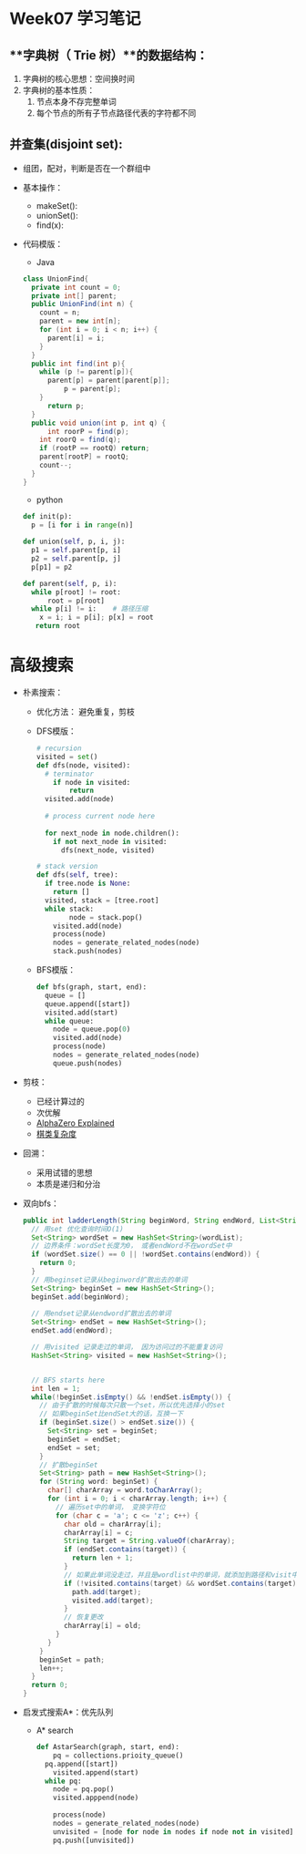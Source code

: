#  Week07 学习笔记

## **字典树（ Trie 树）**的数据结构：

1. 字典树的核心思想：空间换时间
2. 字典树的基本性质：
   1. 节点本身不存完整单词
   2. 每个节点的所有子节点路径代表的字符都不同

## **并查集(disjoint set)**:

- 组团，配对，判断是否在一个群组中

- 基本操作： 

  - makeSet():
  - unionSet():
  - find(x):

- 代码模版：

  - Java

  ```java
  class UnionFind{
    private int count = 0;
    private int[] parent;
    public UnionFind(int n) {
      count = n;
      parent = new int[n];
      for (int i = 0; i < n; i++) {
        parent[i] = i;
      }
    }
    public int find(int p){
      while (p != parent[p]){
        parent[p] = parent[parent[p]];
  			p = parent[p];
      }
  		return p;
    }
    public void union(int p, int q) {
     	int roorP = find(p);
      int roorQ = find(q);
      if (rootP == rootQ) return;
      parent[rootP] = rootQ;
      count--;
    }
  }
  ```

  - python 

  ```python
  def init(p):
    p = [i for i in range(n)] 
    
  def union(self, p, i, j):
    p1 = self.parent[p, i]
    p2 = self.parent[p, j]
    p[p1] = p2
  
  def parent(self, p, i):
  	while p[root] != root:
  		root = p[root]	
    while p[i] != i:	# 路径压缩
      x = i; i = p[i]; p[x] = root
     return root 
  ```

  

# 高级搜索

- 朴素搜索：

  - 优化方法： 避免重复，剪枝

  - DFS模版：

    ```python
    # recursion 
    visited = set()
    def dfs(node, visited):
      # terminator 
    	if node in visited:
    		return 
      visited.add(node)
      
      # process current node here 
      
      for next_node in node.children():
        if not next_node in visited:
          dfs(next_node, visited)
    ```

    ```python
    # stack version
    def dfs(self, tree):
      if tree.node is None:
        return []
      visited, stack = [tree.root]
      while stack:
    		node = stack.pop()
        visited.add(node)
      	process(node)
        nodes = generate_related_nodes(node)
        stack.push(nodes)
    ```

    

  - BFS模版：

    ```python
    def bfs(graph, start, end):
      queue = []
      queue.append([start])
      visited.add(start) 
      while queue:
        node = queue.pop(0)
        visited.add(node)
        process(node)
        nodes = generate_related_nodes(node)
        queue.push(nodes)
    ```

- 剪枝：

  - 已经计算过的
  - 次优解
  - [AlphaZero Explained](https://nikcheerla.github.io/deeplearningschool/2018/01/01/AlphaZero-Explained/)
  - [棋类复杂度](https://en.wikipedia.org/wiki/Game_complexity)

- 回溯：

  - 采用试错的思想
  - 本质是递归和分治

- 双向bfs：

  ```java
  public int ladderLength(String beginWord, String endWord, List<String> wordList) {
    // 用set 优化查询时间O(1)
    Set<String> wordSet = new HashSet<String>(wordList);
    // 边界条件：wordSet长度为0， 或者endWord不在wordSet中
    if (wordSet.size() == 0 || !wordSet.contains(endWord)) {
      return 0;
    }
    // 用beginset记录从beginword扩散出去的单词
    Set<String> beginSet = new HashSet<String>();
    beginSet.add(beginWord);
    
    // 用endset记录从endword扩散出去的单词
    Set<String> endSet = new HashSet<String>();
    endSet.add(endWord);
  
    // 用visited 记录走过的单词， 因为访问过的不能重复访问
    HashSet<String> visited = new HashSet<String>();
  
  
    // BFS starts here
    int len = 1;
    while(!beginSet.isEmpty() && !endSet.isEmpty()) {
      // 由于扩散的时候每次只散一个set，所以优先选择小的set
      // 如果beginSet比endSet大的话，互换一下
      if (beginSet.size() > endSet.size()) {
        Set<String> set = beginSet;
        beginSet = endSet;
        endSet = set;
      }
      // 扩散beginSet
      Set<String> path = new HashSet<String>();
      for (String word: beginSet) {
        char[] charArray = word.toCharArray();
        for (int i = 0; i < charArray.length; i++) {
          // 遍历set中的单词， 变换字符位
          for (char c = 'a'; c <= 'z'; c++) {
            char old = charArray[i];
            charArray[i] = c;
            String target = String.valueOf(charArray);
            if (endSet.contains(target)) {
              return len + 1;
            }
            // 如果此单词没走过，并且是wordlist中的单词，就添加到路径和visit中
            if (!visited.contains(target) && wordSet.contains(target)) {
              path.add(target);
              visited.add(target);
            }
            // 恢复更改
            charArray[i] = old;
          }
        }
      }
      beginSet = path;
      len++;
    }
    return 0;
  }
  ```

  

- 启发式搜索A*：优先队列

  - A* search 

    ```python
    def AstarSearch(graph, start, end):
    	pq = collections.prioity_queue() 
      pq.append([start])
    	visited.append(start)
      while pq: 
        node = pq.pop()
        visited.apppend(node) 
       	
        process(node) 
        nodes = generate_related_nodes(node)
        unvisited = [node for node in nodes if node not in visited] 
        pq.push([unvisited])
    ```

    